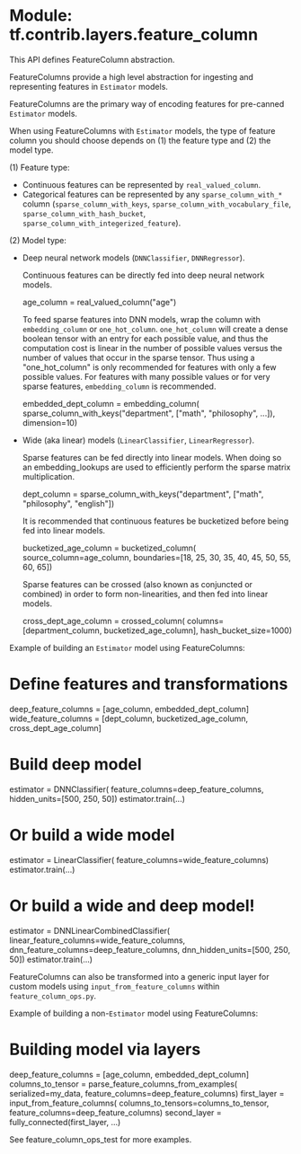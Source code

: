 <div itemscope itemtype="http://developers.google.com/ReferenceObject">
<meta itemprop="name" content="tf.contrib.layers.feature_column" />
<meta itemprop="path" content="Stable" />
</div>

# Module: tf.contrib.layers.feature_column

This API defines FeatureColumn abstraction.

FeatureColumns provide a high level abstraction for ingesting and representing
features in `Estimator` models.

FeatureColumns are the primary way of encoding features for pre-canned
`Estimator` models.

When using FeatureColumns with `Estimator` models, the type of feature column
you should choose depends on (1) the feature type and (2) the model type.

(1) Feature type:

 * Continuous features can be represented by `real_valued_column`.
 * Categorical features can be represented by any `sparse_column_with_*`
 column (`sparse_column_with_keys`, `sparse_column_with_vocabulary_file`,
 `sparse_column_with_hash_bucket`, `sparse_column_with_integerized_feature`).

(2) Model type:

 * Deep neural network models (`DNNClassifier`, `DNNRegressor`).

   Continuous features can be directly fed into deep neural network models.

     age_column = real_valued_column("age")

   To feed sparse features into DNN models, wrap the column with
   `embedding_column` or `one_hot_column`. `one_hot_column` will create a dense
   boolean tensor with an entry for each possible value, and thus the
   computation cost is linear in the number of possible values versus the number
   of values that occur in the sparse tensor. Thus using a "one_hot_column" is
   only recommended for features with only a few possible values. For features
   with many possible values or for very sparse features, `embedding_column` is
   recommended.

     embedded_dept_column = embedding_column(
       sparse_column_with_keys("department", ["math", "philosophy", ...]),
       dimension=10)

* Wide (aka linear) models (`LinearClassifier`, `LinearRegressor`).

   Sparse features can be fed directly into linear models. When doing so
   an embedding_lookups are used to efficiently perform the sparse matrix
   multiplication.

     dept_column = sparse_column_with_keys("department",
       ["math", "philosophy", "english"])

   It is recommended that continuous features be bucketized before being
   fed into linear models.

     bucketized_age_column = bucketized_column(
      source_column=age_column,
      boundaries=[18, 25, 30, 35, 40, 45, 50, 55, 60, 65])

   Sparse features can be crossed (also known as conjuncted or combined) in
   order to form non-linearities, and then fed into linear models.

    cross_dept_age_column = crossed_column(
      columns=[department_column, bucketized_age_column],
      hash_bucket_size=1000)

Example of building an `Estimator` model using FeatureColumns:

  # Define features and transformations
  deep_feature_columns = [age_column, embedded_dept_column]
  wide_feature_columns = [dept_column, bucketized_age_column,
      cross_dept_age_column]

  # Build deep model
  estimator = DNNClassifier(
      feature_columns=deep_feature_columns,
      hidden_units=[500, 250, 50])
  estimator.train(...)

  # Or build a wide model
  estimator = LinearClassifier(
      feature_columns=wide_feature_columns)
  estimator.train(...)

  # Or build a wide and deep model!
  estimator = DNNLinearCombinedClassifier(
      linear_feature_columns=wide_feature_columns,
      dnn_feature_columns=deep_feature_columns,
      dnn_hidden_units=[500, 250, 50])
  estimator.train(...)


FeatureColumns can also be transformed into a generic input layer for
custom models using `input_from_feature_columns` within
`feature_column_ops.py`.

Example of building a non-`Estimator` model using FeatureColumns:

  # Building model via layers

  deep_feature_columns = [age_column, embedded_dept_column]
  columns_to_tensor = parse_feature_columns_from_examples(
      serialized=my_data,
      feature_columns=deep_feature_columns)
  first_layer = input_from_feature_columns(
      columns_to_tensors=columns_to_tensor,
      feature_columns=deep_feature_columns)
  second_layer = fully_connected(first_layer, ...)

See feature_column_ops_test for more examples.

